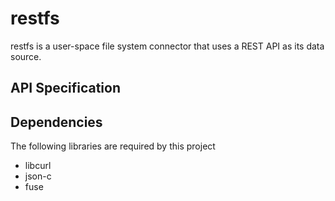 # restfs

restfs is a user-space file system connector that uses a REST API as its data source.

## API Specification

## Dependencies

The following libraries are required by this project

* libcurl
* json-c
* fuse


